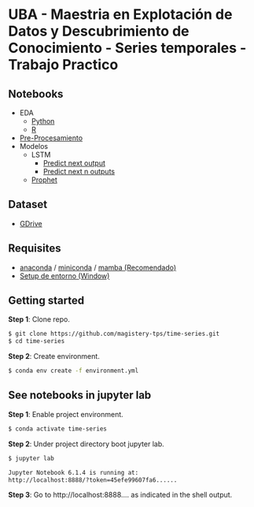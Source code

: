 # UBA - Maestria en Explotación de Datos y Descubrimiento de Conocimiento - Series temporales - Trabajo Practico

## Notebooks


* EDA
  * [Python](https://github.com/magistery-tps/tm-tp/blob/master/notebooks/EDA_ff.ipynb)
  * [R](https://github.com/magistery-tps/tm-tp/blob/master/notebooks/EDA_funcionesR.ipynb)
* [Pre-Procesamiento](https://github.com/magistery-tps/time-series-tp/blob/master/notebooks/pre-processing.ipynb)
* Modelos
  * LSTM
    * [Predict next output](https://github.com/magistery-tps/tm-tp/blob/master/notebooks/prediction-next_output.ipynb)
    * [Predict next n outputs](https://github.com/magistery-tps/tm-tp/blob/master/notebooks/prediction-n_next_outputs.ipynb)
  * [Prophet](https://github.com/magistery-tps/tm-tp/blob/master/notebooks/prediction_prophet.ipynb)

## Dataset

* [GDrive](https://drive.google.com/drive/folders/146EQPBprq7yV_TR9tk712A9QCaD9lbjH?usp=sharing)

## Requisites

* [anaconda](https://www.anaconda.com/products/individual) / [miniconda](https://docs.conda.io/en/latest/miniconda.html) / [mamba (Recomendado)](https://github.com/mamba-org/mamba)
* [Setup de entorno (Window)](https://www.youtube.com/watch?v=O8YXuHNdIIk)

## Getting started

**Step 1**: Clone repo.

```bash
$ git clone https://github.com/magistery-tps/time-series.git
$ cd time-series
```

**Step 2**: Create environment.

```bash
$ conda env create -f environment.yml
```

## See notebooks in jupyter lab

**Step 1**: Enable project environment.

```bash
$ conda activate time-series
```

**Step 2**: Under project directory boot jupyter lab.

```bash
$ jupyter lab

Jupyter Notebook 6.1.4 is running at:
http://localhost:8888/?token=45efe99607fa6......
```

**Step 3**: Go to http://localhost:8888.... as indicated in the shell output.


